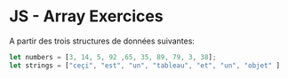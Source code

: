 # JS - Array Exercices

A partir des trois structures de données suivantes:

```js
let numbers = [3, 14, 5, 92 ,65, 35, 89, 79, 3, 38];
let strings = ["ceçi", "est", "un", "tableau", "et", "un", "objet" ]
```
<!--stackedit_data:
eyJoaXN0b3J5IjpbLTExNjM5Mjc4NjUsLTk5NjU5MzA3MF19
-->